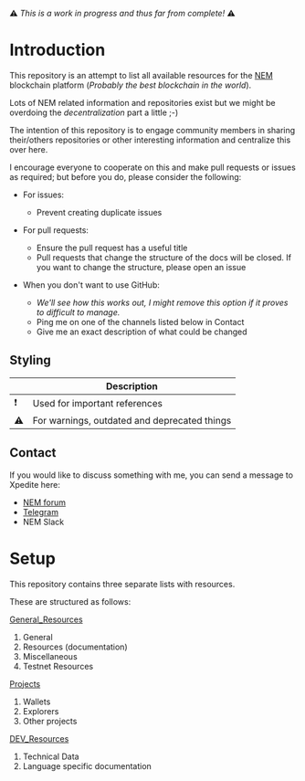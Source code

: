 :warning:  *This is a work in progress and thus far from complete!* :warning:
# Introduction

This repository is an attempt to list all available resources for the [NEM](nem.io) blockchain platform (*Probably the best blockchain in the world*).

Lots of NEM related information and repositories exist but we might be overdoing the *decentralization* part a little ;-)

The intention of this repository is to engage community members in sharing their/others repositories or other interesting information and centralize this over here.

I encourage everyone to cooperate on this and make pull requests or issues as required; but before you do, please consider the following:
- For issues:
  - Prevent creating duplicate issues

- For pull requests:
  - Ensure the pull request has a useful title
  - Pull requests that change the structure of the docs will be closed. If you want to change the structure, please open an issue

- When you don't want to use GitHub:
  - *We'll see how this works out, I might remove this option if it proves to difficult to manage.*
  - Ping me on one of the channels listed below in Contact
  - Give me an exact description of what could be changed

## Styling

|  | Description |
| ------------- | ------------- |
| :exclamation:| Used for important references |
| :warning: | For warnings, outdated and deprecated things  |


## Contact

If you would like to discuss something with me, you can send a message to Xpedite here:

- [NEM forum](https://forum.nem.io/)
- [Telegram](https://web.telegram.org/#/im?p=@Xpedite)
- NEM Slack

# Setup

This repository contains three separate lists with resources.

These are structured as follows:

[General_Resources](https://github.com/Xpedite/NEM-Resources/blob/master/General_Resources.md)
1. General
2. Resources (documentation)
3. Miscellaneous
4. Testnet Resources


[Projects](https://github.com/Xpedite/NEM-Resources/blob/master/Projects.md)
1. Wallets
2. Explorers
3. Other projects


[DEV_Resources](https://github.com/Xpedite/NEM-Resources/blob/master/DEV_Resources.md)
1. Technical Data
2. Language specific documentation
